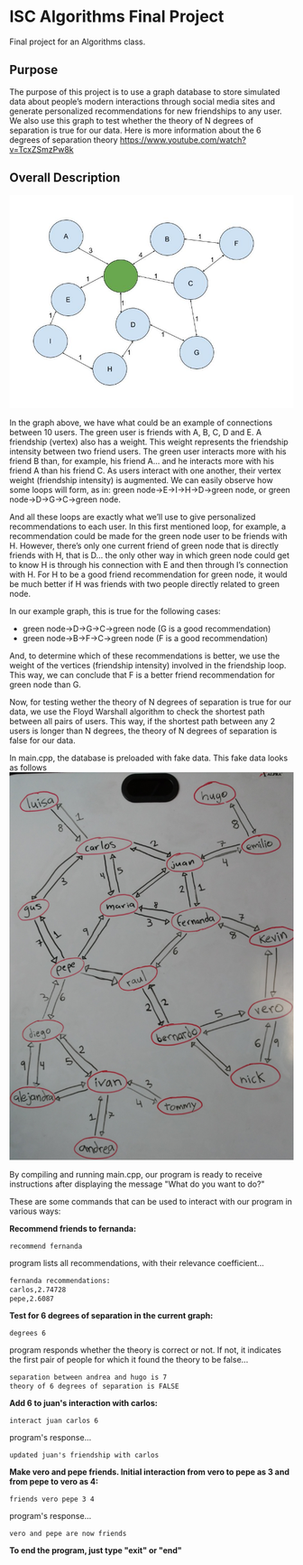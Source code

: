 # ISC Algorithms Final Project
Final project for an Algorithms class.

## Purpose
The purpose of this project is to use a graph database to store simulated data about people’s modern interactions through social media sites and generate personalized recommendations for new friendships to any user. We also use this graph to test whether the theory of N degrees of separation is true for our data. Here is more information about the 6 degrees of separation theory https://www.youtube.com/watch?v=TcxZSmzPw8k

## Overall Description
![example graph](img/example_graph.jpg?raw=true)

In the graph above, we have what could be an example of connections between 10 users. The green user is friends with A, B, C, D and E. A friendship (vertex) also has a weight. This weight represents the friendship intensity between two friend users. 
The green user interacts more with his friend B than, for example, his friend A… and he interacts more with his friend A than his friend C. As users interact with one another, their vertex weight (friendship intensity) is augmented.
We can easily observe how some loops will form, as in: green node→E→I→H→D→green node, or green node→D→G→C→green node.

And all these loops are exactly what we’ll use to give personalized recommendations to each user. In this first mentioned loop, for example, a recommendation could be made for the green node user to be friends with H. However, there’s only one current friend of green node that is directly friends with H, that is D… the only other way in which green node could get to know H is through his connection with E and then through I’s connection with H. For H to be a good friend recommendation for green node, it would be much better if H was friends with two people directly related to green node.

In our example graph, this is true for the following cases:
- green node→D→G→C→green node (G is a good recommendation)
- green node→B→F→C→green node (F is a good recommendation)

And, to determine which of these recommendations is better, we use the weight of the vertices (friendship intensity) involved in the friendship loop. This way, we can conclude that F is a better friend recommendation for green node than G.

Now, for testing wether the theory of N degrees of separation is true for our data, we use the Floyd Warshall algorithm to check the shortest path between all pairs of users. This way, if the shortest path between any 2 users is longer than N degrees, the theory of N degrees of separation is false for our data.

In main.cpp, the database is preloaded with fake data. This fake data looks as follows
![Grafo](img/grafo.jpg?raw=true)

By compiling and running main.cpp, our program is ready to receive instructions after displaying the message "What do you want to do?"

These are some commands that can be used to interact with our program in various ways:

**Recommend friends to fernanda:**
```
recommend fernanda
```
program lists all recommendations, with their relevance coefficient...
```
fernanda recommendations:
carlos,2.74728
pepe,2.6087
```
**Test for 6 degrees of separation in the current graph:**
```
degrees 6
```
program responds whether the theory is correct or not. If not, it indicates the first pair of people for which it found the theory to be false...
```
separation between andrea and hugo is 7
theory of 6 degrees of separation is FALSE
```
**Add 6 to juan's interaction with carlos:**
```
interact juan carlos 6
```
program's response...
```
updated juan's friendship with carlos
```
**Make vero and pepe friends. Initial interaction from vero to pepe as 3 and from pepe to vero as 4:**
```
friends vero pepe 3 4
```
program's response...
```
vero and pepe are now friends
```
**To end the program, just type "exit" or "end"**
